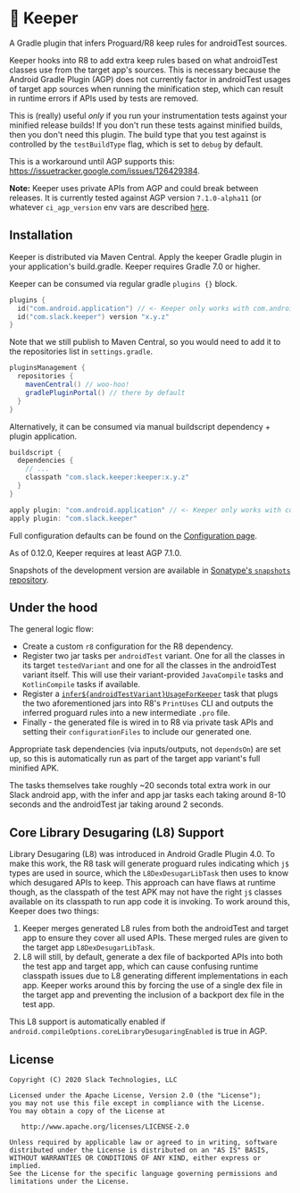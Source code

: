🥅 Keeper
========

A Gradle plugin that infers Proguard/R8 keep rules for androidTest sources.

Keeper hooks into R8 to add extra keep rules based on what androidTest classes use from the
target app's sources. This is necessary because the Android Gradle Plugin (AGP) does not currently
factor in androidTest usages of target app sources when running the minification step, which can
result in runtime errors if APIs used by tests are removed.

This is (really) useful _only_ if you run your instrumentation tests against your minified release
builds! If you don't run these tests against minified builds, then you don't need this plugin. The
build type that you test against is controlled by the `testBuildType` flag, which is set to
`debug` by default.

This is a workaround until AGP supports this: https://issuetracker.google.com/issues/126429384.

**Note:** Keeper uses private APIs from AGP and could break between releases. It is currently
tested against AGP version `7.1.0-alpha11` (or whatever `ci_agp_version` env
vars are described [here](https://github.com/slackhq/keeper/blob/main/.github/workflows/ci.yml).

## Installation

Keeper is distributed via Maven Central. Apply the keeper Gradle plugin in your application's
build.gradle. Keeper requires Gradle 7.0 or higher.

Keeper can be consumed via regular gradle `plugins {}` block.

```kotlin
plugins {
  id("com.android.application") // <- Keeper only works with com.android.application!
  id("com.slack.keeper") version "x.y.z"
}
```

Note that we still publish to Maven Central, so you would need to add it to the repositories list
in `settings.gradle`.

```gradle
pluginsManagement {
  repositories {
    mavenCentral() // woo-hoo!
    gradlePluginPortal() // there by default
  }
}
```

Alternatively, it can be consumed via manual buildscript dependency + plugin application.

```groovy
buildscript {
  dependencies {
    // ...
    classpath "com.slack.keeper:keeper:x.y.z"
  }
}

apply plugin: "com.android.application" // <- Keeper only works with com.android.application!
apply plugin: "com.slack.keeper"
```

Full configuration defaults can be found on the [Configuration page](configuration.md).

As of 0.12.0, Keeper requires at least AGP 7.1.0.

Snapshots of the development version are available in [Sonatype's `snapshots` repository][snapshots].

## Under the hood

The general logic flow:

* Create a custom `r8` configuration for the R8 dependency.
* Register two jar tasks per `androidTest` variant. One for all the classes in its target `testedVariant`
  and one for all the classes in the androidTest variant itself. This will use their variant-provided
  `JavaCompile` tasks and `KotlinCompile` tasks if available.
* Register a [`infer${androidTestVariant}UsageForKeeper`](https://github.com/slackhq/keeper/blob/main/keeper-gradle-plugin/src/main/kotlin/com/slack/keeper/InferAndroidTestKeepRules.kt)
  task that plugs the two aforementioned jars into R8's `PrintUses` CLI and outputs the inferred
  proguard rules into a new intermediate `.pro` file.
* Finally - the generated file is wired in to R8 via private task APIs and setting their
  `configurationFiles` to include our generated one.

Appropriate task dependencies (via inputs/outputs, not `dependsOn`) are set up, so this is
automatically run as part of the target app variant's full minified APK.

The tasks themselves take roughly ~20 seconds total extra work in our Slack android app, with the
infer and app jar tasks each taking around 8-10 seconds and the androidTest jar taking around 2 seconds.

## Core Library Desugaring (L8) Support

Library Desugaring (L8) was introduced in Android Gradle Plugin 4.0. To make this work, the R8 task
will generate proguard rules indicating which `j$` types are used in source, which the `L8DexDesugarLibTask`
then uses to know which desugared APIs to keep. This approach can have flaws at runtime though, as the
classpath of the test APK may not have the right `j$` classes available on its classpath to run app
code it is invoking. To work around this, Keeper does two things:

1. Keeper merges generated L8 rules from both the androidTest and target app to ensure they cover all
used APIs. These merged rules are given to the target app `L8DexDesugarLibTask`.
2. L8 will still, by default, generate a dex file of backported APIs into both the test app and target
app, which can cause confusing runtime classpath issues due to L8 generating different implementations
in each app. Keeper works around this by forcing the use of a single dex file in the target app and
preventing the inclusion of a backport dex file in the test app.

This L8 support is automatically enabled if `android.compileOptions.coreLibraryDesugaringEnabled` is
true in AGP.

License
-------

    Copyright (C) 2020 Slack Technologies, LLC

    Licensed under the Apache License, Version 2.0 (the "License");
    you may not use this file except in compliance with the License.
    You may obtain a copy of the License at

       http://www.apache.org/licenses/LICENSE-2.0

    Unless required by applicable law or agreed to in writing, software
    distributed under the License is distributed on an "AS IS" BASIS,
    WITHOUT WARRANTIES OR CONDITIONS OF ANY KIND, either express or implied.
    See the License for the specific language governing permissions and
    limitations under the License.

 [snapshots]: https://oss.sonatype.org/content/repositories/snapshots/
